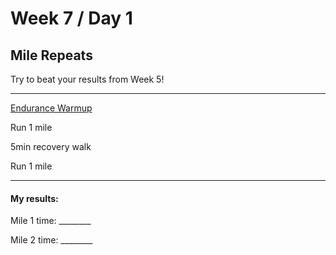 # Week 7 / Day 1

## Mile Repeats
Try to beat your results from Week 5!

---------

[Endurance Warmup](./endurance_warmup.md)

Run 1 mile

5min recovery walk

Run 1 mile

---------

#### My results:
Mile 1 time: ________

Mile 2 time: ________